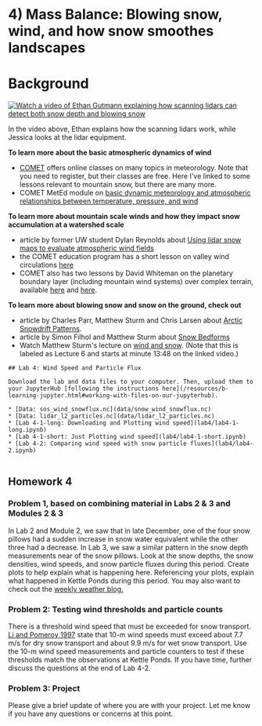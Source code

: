 # 4) Mass Balance:  Blowing snow, wind, and how snow smoothes landscapes

# Background

[![Watch a video of Ethan Gutmann explaining how scanning lidars can detect both snow depth and blowing snow](https://img.youtube.com/vi/-9Mt2mrmAy8/0.jpg)](https://www.youtube.com/watch?v=-9Mt2mrmAy8)

In the video above, Ethan explains how the scanning lidars work, while Jessica looks at the lidar equipment.

**To learn more about the basic atmospheric dynamics of wind**
* [COMET](https://www.meted.ucar.edu/education_training/) offers online classes on many topics in meteorology. Note that you need to register, but their classes are free. Here I've linked to some lessons relevant to mountain snow, but there are many more.
* COMET MetEd module on [basic dynamic meteorology and atmospheric relationships between temperature, pressure, and wind](https://www.meted.ucar.edu/education_training/lesson/889)

**To learn more about mountain scale winds and how they impact snow accumulation at a watershed scale**
* article by former UW student Dylan Reynolds about [Using lidar snow maps to evaluate atmospheric wind fields](https://doi.org/10.1029/2020WR028536)
* the COMET education program has a short lesson on valley wind circulations [here](https://www.meted.ucar.edu/education_training/lesson/55) 
* COMET also has two lessons by David Whiteman on the planetary boundary layer (including mountain wind systems) over complex terrain, available [here](https://www.meted.ucar.edu/norlat/pbl_complexterrain/part1/) and [here](https://www.meted.ucar.edu/norlat/pbl_complexterrain/part2/).

**To learn more about blowing snow and snow on the ground, check out**
* article by Charles Parr, Matthew Sturm and Chris Larsen about [Arctic Snowdrift Patterns](https://doi.org/10.1029/2020WR027823).  
* article by Simon Filhol and Matthew Sturm about [Snow Bedforms](https://doi.org/10.1002/2015JF003529)
* Watch Matthew Sturm's lecture on [wind and snow](https://www.youtube.com/watch?v=rBlDG9Tp8rM&list=PLPG5Ed5L1SY4RpFe-55WAlFZ58-TwwrWw&index=6).  (Note that this is labeled as Lecture 6 and starts at minute 13:48 on the linked video.) 

```note
## Lab 4: Wind Speed and Particle Flux

Download the lab and data files to your computer. Then, upload them to your JupyterHub [following the instructions here](/resources/b-learning-jupyter.html#working-with-files-on-our-jupyterhub).

* [Data: sos_wind_snowflux.nc](data/snow_wind_snowflux.nc) 
* [Data: lidar_l2_particles.nc](data/lidar_l2_particles.nc) 
* [Lab 4-1-long: Downloading and Plotting wind speed](lab4/lab4-1-long.ipynb)
* [Lab 4-1-short: Just Plotting wind speed](lab4/lab4-1-short.ipynb)
* [Lab 4-2: Comparing wind speed with snow particle fluxes](lab4/lab4-2.ipynb)


```


## Homework 4

### Problem 1, based on combining material in Labs 2 & 3 and Modules 2 & 3

In Lab 2 and Module 2, we saw that in late December, one of the four snow pillows had a sudden increase in snow water equivalent while the other three had a decrease.  In Lab 3, we saw a similar pattern in the snow depth measurements near of the snow pillows.  Look at the snow depths, the snow densities, wind speeds, and snow particle fluxes during this period.  Create plots to help explain what is happening here. Referencing your plots, explain what happened in Kettle Ponds during this period.  You may also want to check out the [weekly weather blog.](https://depts.washington.edu/mtnhydr/Pages/SOSdata.html) 

### Problem 2: Testing wind thresholds and particle counts

There is a threshold wind speed that must be exceeded for snow transport.  [Li and Pomeroy 1997](https://doi.org/10.1175/1520-0450(1997)036<0205:EOTWSF>2.0.CO;2) state that 10-m wind speeds must exceed about 7.7 m/s for dry snow transport and about 9.9 m/s for wet snow transport.  Use the 10-m wind speed measurements and particle counters to test if these thresholds match the observations at Kettle Ponds.  If you have time, further discuss the questions at the end of Lab 4-2.


### Problem 3: Project

Please give a brief update of where you are with your project.  Let me know if you have any questions or concerns at this point.

